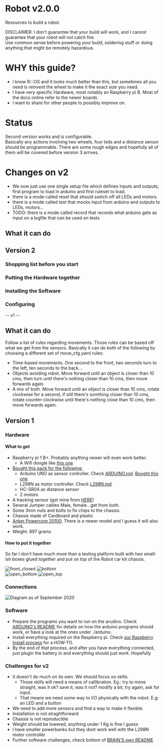 # Robot v2.0.0

Resources to build a robot.

DISCLAIMER: I don't guarantee that your build will work, and I cannot guarantee that your robot will not catch fire.  
Use common sense before powering your build, soldering stuff or doing anything that might be remotely hazardous.

# WHY this guide?
- I know R:::OS and it looks much better than this, but sometimes all you need is reinvent the wheel to make it the exact size you need.
- I have very specific Hardware, most notably an <old> Raspberry pi B. Most of the docs online refer to the newer boards.  
- I want to share for other people to possibly improve on.

# Status

Second version works and is configurable.  
Basically any actions involving two wheels, four leds and a distance sensor should be programmable.
There are some rough edges and hopefully all of them will be covered before version 3 arrives.

# Changes on v2
- We now just use one single setup file which defines inputs and outputs, first program to load in arduino and first ruleset to load.
- there is a mode called reset that should switch off all LEDs and motors. 
- there is a mode called test that mocks input from arduino and outputs to LEDs, motors...
- TODO: there is a mode called record that records what arduino gets as input on a logfile that can be used on tests

## What it can do
## Version 2
### Shopping list before you start
### Putting the Hardware together
### Installing the Software
### Configuring
-- v1 --
## What it can do
Follow a list of rules regarding movements. Those rules can be based off what we get from the sensors. Basically it can do both of the following by choosing a different set of move_cfg.yaml rules:
- Time-based movements. One second to the front, two seconds turn to the left, ten seconds to the back...
- Objects avoiding robot. Move forward until an object is closer than 10 cms, then turn until there's nothing closer than 10 cms, then move forwards again.
- A mix of both. Move forward until an object is closer than 10 cms, rotate clockwise for a second, if still there's somthing closer than 10 cms, rotate counter-clockwise until there's nothing close than 10 cms, then move forwards again.

## Version 1
### Hardware
#### What to get
- Raspberry pi 1 B+. Probably anything newer will even work better.
  - A Wifi dongle like [this one](https://www.amazon.com/Edimax-EW-7611ULB-Wi-Fi-Bluetooth-Adapter/dp/B01KVZB3A4/ref=sr_1_2?dchild=1&keywords=edimax+wifi+dongle&qid=1599231989&sr=8-2)
- [Bought this pack for the following:](https://www.banggood.com/Geekcreit-DIY-L298N-2WD-Ultrasonic-Smart-Tracking-Moteur-Robot-Car-Kit-for-Arduino-products-that-work-with-official-Arduino-boards-p-1155139.html?rmmds=myorder&cur_warehouse=UK)
  - Arduino UNO as sensor controller. Check [ARDUINO.md](ARDUINO.md). [Bought this one](https://www.banggood.com/Geekcreit-DIY-L298N-2WD-Ultrasonic-Smart-Tracking-Moteur-Robot-Car-Kit-for-Arduino-products-that-work-with-official-Arduino-boards-p-1155139.html?rmmds=myorder&cur_warehouse=UK)
  - L298N as motor controller. Check [L298N.md](L298N.md).
  - HC-SR04 as distance sensor  
  - 2 motors  
- A tracking sensor (got mine from [HERE](https://www.banggood.com/Geekcreit-37-In-1-Sensor-Module-Board-Set-Starter-Kits-SENSOR-KIT-For-Arduino-Plastic-Bag-Package-p-1137051.html?rmmds=myorder&cur_warehouse=UK))
- Several Jumper cables Male, female...get from both.
- Some 3mm nuts and bolts to fix chips to the chassis.
- Chassis made of Cardboard and plastic  
- [Anker Powercore 20100](https://www.amazon.com/Anker-PowerCore-Powerbank-Kapazit%C3%A4t-Technologie-Schwarz/dp/B00VJT3IUA). There is a newer model and I guess it will also work.
- Weight: 897 grams  

#### How to put it together
So far I don't have much more than a testing platform built with two small-ish boxes glued together and put on top of the Robot car kit chassis.  

![front_closed](./img/chassis_front_closed.jpg) ![bottom](./img/chassis_bottom.jpg)  
![open_bottom](./img/chassis_front_open_bottom.jpg)
![open_top](./img/chassis_front_open_top.jpg)    
### Connections
![Diagram as of September 2020](./img/diagram.202010.png)

### Software
- Prepare the programs you want to run on the arudino. Check [ARDUINO's README](ARDUINO.md) for details on how the arduino programs should work, or have a look at the ones under ./arduino.
- Install everything required on the Raspberry pi. Check [our Raspberry Install process](RASPBERRY.md) for a HOW-TO.
- By the end of that process, and after you have everything connected, just plugin the battery in and everything should just work. Hopefully

### Challenges for v2
- It doesn't do much on its own. We should focus on skills.  
  - Those skills will need a means of callibration. Eg.: try to move straight, was it ok? save it, was it not? modify a bit, try again, ask for input.
  - That means we need some way to I/O physically with the robot. E.g: an LED and a button
- We need to add more sensors and find a way to make it flexible.
- Installation is not straghtforward
- Chassis is not reproducible
- Weight should be lowered, anything under 1 Kg is fine I guess  
- I have smaller powerbanks but they dont work well with the L298N motor controller  
- Further software challenges, check bottom of [BRAIN'S own README](https://github.com/angelalonso/robot/blob/master/brain/README.md)

 
